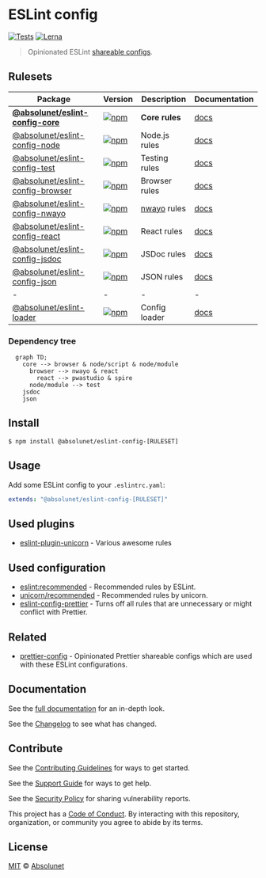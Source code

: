 # ESLint config

[![Tests][tests-badge]][tests-url]
[![Lerna][lerna-badge]][lerna-url]

> Opinionated ESLint [shareable configs](https://eslint.org/docs/developer-guide/shareable-configs.html).

## Rulesets

| Package                                              | Version                                                                                                                                     | Description                                               | Documentation                                                     |
| ---------------------------------------------------- | ------------------------------------------------------------------------------------------------------------------------------------------- | --------------------------------------------------------- | ----------------------------------------------------------------- |
| **[@absolunet/eslint-config-core](packages/core)**   | [![npm](https://img.shields.io/npm/v/@absolunet/eslint-config-core.svg)](https://www.npmjs.com/package/@absolunet/eslint-config-core)       | **Core rules**                                            | [docs](https://documentation.absolunet.com/eslint-config/core)    |
| [@absolunet/eslint-config-node](packages/node)       | [![npm](https://img.shields.io/npm/v/@absolunet/eslint-config-node.svg)](https://www.npmjs.com/package/@absolunet/eslint-config-node)       | Node.js rules                                             | [docs](https://documentation.absolunet.com/eslint-config/node)    |
| [@absolunet/eslint-config-test](packages/test)       | [![npm](https://img.shields.io/npm/v/@absolunet/eslint-config-test.svg)](https://www.npmjs.com/package/@absolunet/eslint-config-test)       | Testing rules                                             | [docs](https://documentation.absolunet.com/eslint-config/test)    |
| [@absolunet/eslint-config-browser](packages/browser) | [![npm](https://img.shields.io/npm/v/@absolunet/eslint-config-browser.svg)](https://www.npmjs.com/package/@absolunet/eslint-config-browser) | Browser rules                                             | [docs](https://documentation.absolunet.com/eslint-config/browser) |
| [@absolunet/eslint-config-nwayo](packages/nwayo)     | [![npm](https://img.shields.io/npm/v/@absolunet/eslint-config-nwayo.svg)](https://www.npmjs.com/package/@absolunet/eslint-config-nwayo)     | [nwayo](https://documentation.absolunet.com/nwayo/) rules | [docs](https://documentation.absolunet.com/eslint-config/nwayo)   |
| [@absolunet/eslint-config-react](packages/react)     | [![npm](https://img.shields.io/npm/v/@absolunet/eslint-config-react.svg)](https://www.npmjs.com/package/@absolunet/eslint-config-react)     | React rules                                               | [docs](https://documentation.absolunet.com/eslint-config/react)   |
| [@absolunet/eslint-config-jsdoc](packages/jsdoc)     | [![npm](https://img.shields.io/npm/v/@absolunet/eslint-config-jsdoc.svg)](https://www.npmjs.com/package/@absolunet/eslint-config-jsdoc)     | JSDoc rules                                               | [docs](https://documentation.absolunet.com/eslint-config/jsdoc)   |
| [@absolunet/eslint-config-json](packages/json)       | [![npm](https://img.shields.io/npm/v/@absolunet/eslint-config-json.svg)](https://www.npmjs.com/package/@absolunet/eslint-config-json)       | JSON rules                                                | [docs](https://documentation.absolunet.com/eslint-config/json)    |
| -                                                    | -                                                                                                                                           | -                                                         | -                                                                 |
| [@absolunet/eslint-loader](packages/loader)          | [![npm](https://img.shields.io/npm/v/@absolunet/eslint-loader.svg)](https://www.npmjs.com/package/@absolunet/eslint-loader)                 | Config loader                                             | [docs](https://documentation.absolunet.com/eslint-config/loader)  |

### Dependency tree

```mermaid
  graph TD;
    core --> browser & node/script & node/module
      browser --> nwayo & react
        react --> pwastudio & spire
      node/module --> test
    jsdoc
    json
```

## Install

```
$ npm install @absolunet/eslint-config-[RULESET]
```

## Usage

Add some ESLint config to your `.eslintrc.yaml`:

```yaml
extends: "@absolunet/eslint-config-[RULESET]"
```

## Used plugins

- [eslint-plugin-unicorn](https://github.com/sindresorhus/eslint-plugin-unicorn) - Various awesome rules

## Used configuration

- [eslint:recommended](https://eslint.org/docs/latest/user-guide/configuring/configuration-files#using-eslintrecommended) - Recommended rules by ESLint.
- [unicorn/recommended](https://github.com/sindresorhus/eslint-plugin-unicorn#recommended-config) - Recommended rules by unicorn.
- [eslint-config-prettier](https://github.com/prettier/eslint-config-prettier) - Turns off all rules that are unnecessary or might conflict with Prettier.

## Related

- [prettier-config](https://github.com/absolunet/prettier-config) - Opinionated Prettier shareable configs which are used with these ESLint configurations.

## Documentation

See the [full documentation](https://documentation.absolunet.com/eslint-config) for an in-depth look.

See the [Changelog](CHANGELOG.md) to see what has changed.

## Contribute

See the [Contributing Guidelines](CONTRIBUTING.md) for ways to get started.

See the [Support Guide](SUPPORT.md) for ways to get help.

See the [Security Policy](SECURITY.md) for sharing vulnerability reports.

This project has a [Code of Conduct](CODE_OF_CONDUCT.md).
By interacting with this repository, organization, or community you agree to abide by its terms.

## License

[MIT](LICENSE) © [Absolunet](https://absolunet.com)

[tests-badge]: https://github.com/absolunet/eslint-config/workflows/tests/badge.svg?branch=production
[lerna-badge]: https://img.shields.io/badge/maintained%20with-lerna-cc00ff.svg
[tests-url]: https://github.com/absolunet/eslint-config/actions?query=workflow%3Atests+branch%3Aproduction
[lerna-url]: https://lernajs.io/
